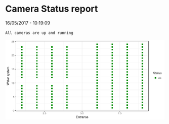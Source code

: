 Camera Status report
================
16/05/2017 - 10:19:09

    All cameras are up and running

![](camreport_files/figure-markdown_github/unnamed-chunk-2-1.png)
